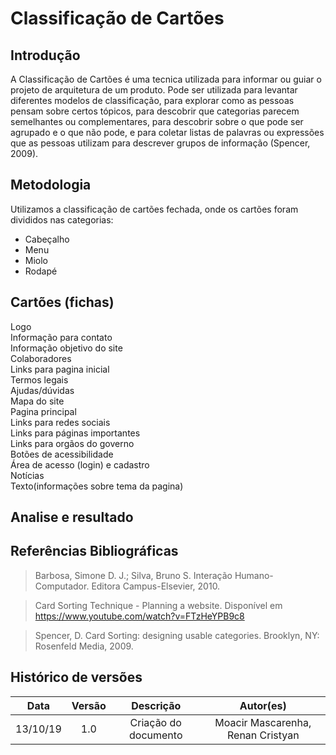 # Classificação de Cartões

## Introdução
A Classificação de Cartões é uma tecnica utilizada para informar ou guiar o projeto de arquitetura de um produto. Pode ser utilizada para levantar diferentes modelos de classificação, para explorar como as pessoas pensam sobre certos tópicos, para descobrir que categorias parecem semelhantes ou complementares, para descobrir sobre o que pode ser agrupado e o que não pode, e para coletar listas de palavras ou expressões que as pessoas utilizam para descrever grupos de informação (Spencer, 2009).

## Metodologia
Utilizamos a classificação de cartões fechada, onde os cartões foram divididos nas categorias:
- Cabeçalho
- Menu
- Miolo
- Rodapé

## Cartões (fichas)

Logo <br>
Informação para contato <br>
Informação objetivo do site <br>
Colaboradores <br>
Links para pagina inicial <br>
Termos legais <br>
Ajudas/dúvidas <br>
Mapa do site <br>
Pagina principal <br>
Links para redes sociais <br>
Links para páginas importantes <br>
Links para orgãos do governo <br>
Botões de acessibilidade <br>
Área de acesso (login) e cadastro <br>
Notícias <br>
Texto(informações sobre tema da pagina)<br>

## Analise e resultado

## Referências Bibliográficas

>  Barbosa, Simone D. J.; Silva, Bruno S. Interação Humano-Computador. Editora Campus-Elsevier, 2010.

> Card Sorting Technique - Planning a website. Disponível em https://www.youtube.com/watch?v=FTzHeYPB9c8

> Spencer, D. Card Sorting: designing usable categories. Brooklyn, NY: Rosenfeld Media, 2009.

## Histórico de versões

| Data | Versão | Descrição | Autor(es) |
|:--:|:--:|:--:|:--:|
|13/10/19|1.0|Criação do documento|Moacir Mascarenha, Renan Cristyan|
